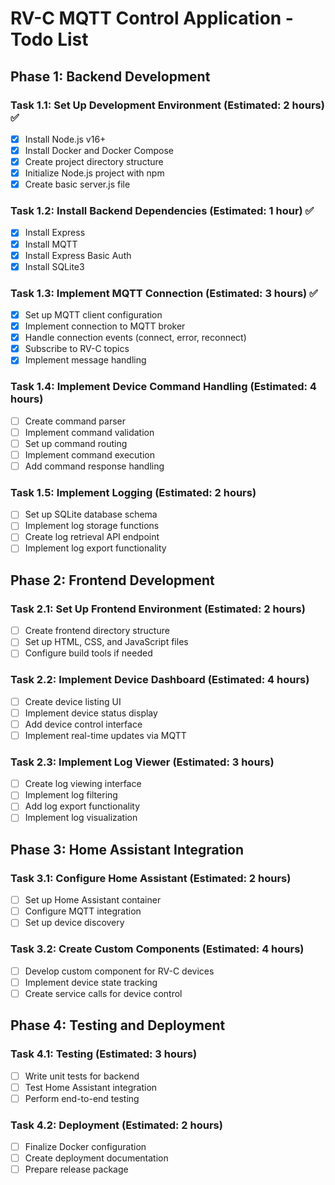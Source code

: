 # RV-C MQTT Control Application - Todo List

## Phase 1: Backend Development

### Task 1.1: Set Up Development Environment (Estimated: 2 hours) ✅

- [x] Install Node.js v16+
- [x] Install Docker and Docker Compose
- [x] Create project directory structure
- [x] Initialize Node.js project with npm
- [x] Create basic server.js file

### Task 1.2: Install Backend Dependencies (Estimated: 1 hour) ✅

- [x] Install Express
- [x] Install MQTT
- [x] Install Express Basic Auth
- [x] Install SQLite3

### Task 1.3: Implement MQTT Connection (Estimated: 3 hours) ✅

- [x] Set up MQTT client configuration
- [x] Implement connection to MQTT broker
- [x] Handle connection events (connect, error, reconnect)
- [x] Subscribe to RV-C topics
- [x] Implement message handling

### Task 1.4: Implement Device Command Handling (Estimated: 4 hours)

- [ ] Create command parser
- [ ] Implement command validation
- [ ] Set up command routing
- [ ] Implement command execution
- [ ] Add command response handling

### Task 1.5: Implement Logging (Estimated: 2 hours)

- [ ] Set up SQLite database schema
- [ ] Implement log storage functions
- [ ] Create log retrieval API endpoint
- [ ] Implement log export functionality

## Phase 2: Frontend Development

### Task 2.1: Set Up Frontend Environment (Estimated: 2 hours)

- [ ] Create frontend directory structure
- [ ] Set up HTML, CSS, and JavaScript files
- [ ] Configure build tools if needed

### Task 2.2: Implement Device Dashboard (Estimated: 4 hours)

- [ ] Create device listing UI
- [ ] Implement device status display
- [ ] Add device control interface
- [ ] Implement real-time updates via MQTT

### Task 2.3: Implement Log Viewer (Estimated: 3 hours)

- [ ] Create log viewing interface
- [ ] Implement log filtering
- [ ] Add log export functionality
- [ ] Implement log visualization

## Phase 3: Home Assistant Integration

### Task 3.1: Configure Home Assistant (Estimated: 2 hours)

- [ ] Set up Home Assistant container
- [ ] Configure MQTT integration
- [ ] Set up device discovery

### Task 3.2: Create Custom Components (Estimated: 4 hours)

- [ ] Develop custom component for RV-C devices
- [ ] Implement device state tracking
- [ ] Create service calls for device control

## Phase 4: Testing and Deployment

### Task 4.1: Testing (Estimated: 3 hours)

- [ ] Write unit tests for backend
- [ ] Test Home Assistant integration
- [ ] Perform end-to-end testing

### Task 4.2: Deployment (Estimated: 2 hours)

- [ ] Finalize Docker configuration
- [ ] Create deployment documentation
- [ ] Prepare release package
